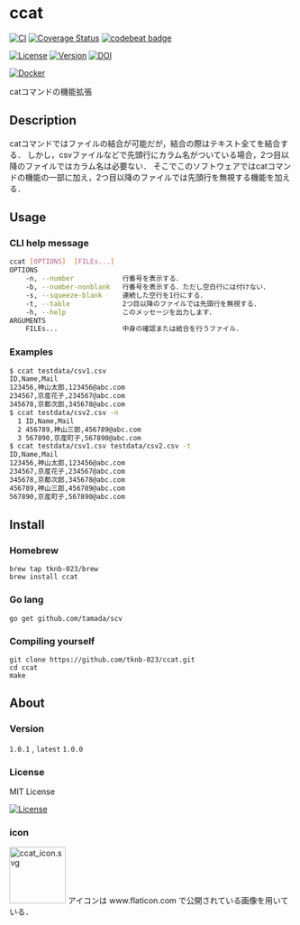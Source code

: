 # ccat

[![CI](https://github.com/tknb-023/ccat/actions/workflows/blank.yml/badge.svg)](https://github.com/tknb-023/ccat/actions/workflows/blank.yml)
[![Coverage Status](https://coveralls.io/repos/github/tknb-023/ccat/badge.svg?branch=main)](https://coveralls.io/github/tknb-023/ccat?branch=main)
[![codebeat badge](https://codebeat.co/badges/7baf5730-be98-43c2-b642-49e7887af865)](https://codebeat.co/projects/github-com-tknb-023-ccat-main)

[![License](https://img.shields.io/github/license/tknb-023/ccat)](https://github.com/tknb-023/ccat/blob/main/LICENSE)
[![Version](https://img.shields.io/badge/Version-0.9.4-orange)](https://github.com/tknb-023/ccat/releases/tag/v0.9.4)
[![DOI](https://zenodo.org/badge/370349891.svg)](https://zenodo.org/badge/latestdoi/370349891)

[![Docker](https://img.shields.io/badge/Docker-saku2975%2Fccat%3A1.0.1-green?logo=docker)](https://hub.docker.com/r/saku2975/ccat)

catコマンドの機能拡張

## Description

catコマンドではファイルの結合が可能だが，結合の際はテキスト全てを結合する．
しかし，csvファイルなどで先頭行にカラム名がついている場合，2つ目以降のファイルではカラム名は必要ない．
そこでこのソフトウェアではcatコマンドの機能の一部に加え，2つ目以降のファイルでは先頭行を無視する機能を加える．

## Usage

### CLI help message

```sh
ccat [OPTIONS]  [FILEs...]
OPTIONS
    -n, --number            行番号を表示する．
    -b, --number-nonblank   行番号を表示する．ただし空白行には付けない．
    -s, --squeeze-blank     連続した空行を1行にする．
    -t, --table             2つ目以降のファイルでは先頭行を無視する．
    -h, --help              このメッセージを出力します．
ARGUMENTS
    FILEs...                中身の確認または結合を行うファイル．
```

### Examples

```sh
$ ccat testdata/csv1.csv                     
ID,Name,Mail
123456,神山太郎,123456@abc.com
234567,京産花子,234567@abc.com
345678,京都次郎,345678@abc.com
$ ccat testdata/csv2.csv -n
  1 ID,Name,Mail
  2 456789,神山三郎,456789@abc.com
  3 567890,京産町子,567890@abc.com
$ ccat testdata/csv1.csv testdata/csv2.csv -t 
ID,Name,Mail
123456,神山太郎,123456@abc.com
234567,京産花子,234567@abc.com
345678,京都次郎,345678@abc.com
456789,神山三郎,456789@abc.com
567890,京産町子,567890@abc.com
```

## Install

### Homebrew

```shell
brew tap tknb-023/brew
brew install ccat
```

### Go lang

```shell
go get github.com/tamada/scv
```

### Compiling yourself

```shell
git clone https://github.com/tknb-023/ccat.git
cd ccat
make
```

## About

### Version

```1.0.1``` , ```latest```
```1.0.0```

### License

MIT License

[![License](https://img.shields.io/github/license/tknb-023/ccat)](https://github.com/tknb-023/ccat/blob/main/LICENSE)

### icon

<img width="100" alt="ccat_icon.svg" src="./docs/static/images/ccat_icon.svg">
アイコンは www.flaticon.com で公開されている画像を用いている．
